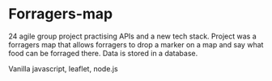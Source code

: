# Forragers-map

24 agile group project practising APIs and a new tech stack. 
Project was a forragers map that allows forragers to drop a marker on a map and say what food can be forraged there. Data is stored in a database.

Vanilla javascript, leaflet, node.js
